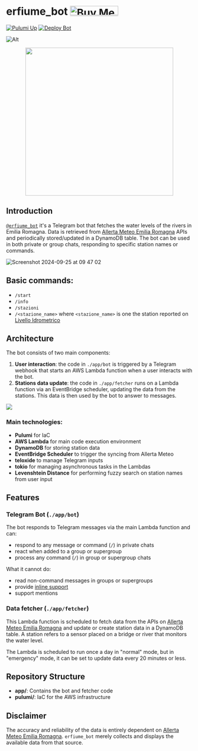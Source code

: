 # erfiume_bot <a href="https://www.buymeacoffee.com/d0d0" target="_blank"><img src="https://www.buymeacoffee.com/assets/img/custom_images/yellow_img.png" alt="Buy Me A Coffee" style="height: 25px !important;width: 130px !important;box-shadow: 0px 3px 2px 0px rgba(190, 190, 190, 0.5) !important;-webkit-box-shadow: 0px 3px 2px 0px rgba(190, 190, 190, 0.5) !important;" ></a>

[![Pulumi Up](https://github.com/notdodo/erfiume_bot/actions/workflows/pulumi-up.yml/badge.svg)](https://github.com/notdodo/erfiume_bot/actions/workflows/pulumi-up.yml)
[![Deploy Bot](https://github.com/notdodo/erfiume_bot/actions/workflows/bot-deploy.yml/badge.svg)](https://github.com/notdodo/erfiume_bot/actions/workflows/bot-deploy.yml)

![Alt](https://repobeats.axiom.co/api/embed/35afc992da7617e96b55ad9a8765b0f06b50e3be.svg "Repobeats analytics image")

<p align="center">
  <img src="https://github.com/user-attachments/assets/58bb5033-87e0-4794-99f7-ddc1a3fd65b4" width="400px"/>
</p>

## Introduction

[`@erfiume_bot`](https://t.me/erfiume_bot) it's a Telegram bot that fetches the water levels of the rivers in Emilia Romagna. Data is retrieved from [Allerta Meteo Emilia Romagna](https://allertameteo.regione.emilia-romagna.it/) APIs and periodically stored/updated in a DynamoDB table.
The bot can be used in both private or group chats, responding to specific station names or commands.

![Screenshot 2024-09-25 at 09 47 02](https://github.com/user-attachments/assets/f5bc07c1-fb6c-48be-b871-a9d6dd4aae82)

## Basic commands:

- `/start`
- `/info`
- `/stazioni`
- `/<stazione_name>` where `<stazione_name>` is one the station reported on [Livello Idrometrico](https://allertameteo.regione.emilia-romagna.it/livello-idrometrico)

## Architecture

The bot consists of two main components:

1. **User interaction**: the code in `./app/bot` is triggered by a Telegram webhook that starts an AWS Lambda function when a user interacts with the bot.
2. **Stations data update**: the code in `./app/fetcher` runs on a Lambda function via an EventBridge scheduler, updating the data from the stations. This data is then used by the bot to answer to messages.

![](./assets/erfiume.png)

### Main technologies:

- **Pulumi** for IaC
- **AWS Lambda** for main code execution environment
- **DynamoDB** for storing station data
- **EventBridge Scheduler** to trigger the syncing from Allerta Meteo
- **teloxide** to manage Telegram inputs
- **tokio** for managing asynchronous tasks in the Lambdas
- **Levenshtein Distance** for performing fuzzy search on station names from user input

## Features

### Telegram Bot (`./app/bot`)

The bot responds to Telegram messages via the main Lambda function and can:

- respond to any message or command (`/`) in private chats
- react when added to a group or supergroup
- process any command (`/`) in group or supergroup chats

What it cannot do:

- read non-command messages in groups or supergroups
- provide [inline support](https://telegram.org/blog/inline-bots)
- support mentions

### Data fetcher (`./app/fetcher`)

This Lambda function is scheduled to fetch data from the APIs on [Allerta Meteo Emilia Romagna](https://allertameteo.regione.emilia-romagna.it/) and update or create station data in a DynamoDB table. A station refers to a sensor placed on a bridge or river that monitors the water level.

The Lambda is scheduled to run once a day in "normal" mode, but in "emergency" mode, it can be set to update data every 20 minutes or less.

## Repository Structure

- **app/**: Contains the bot and fetcher code
- **pulumi/**: IaC for the AWS infrastructure

## Disclaimer

The accuracy and reliability of the data is entirely dependent on [Allerta Meteo Emilia Romagna](https://allertameteo.regione.emilia-romagna.it/). `erfiume_bot` merely collects and displays the available data from that source.
